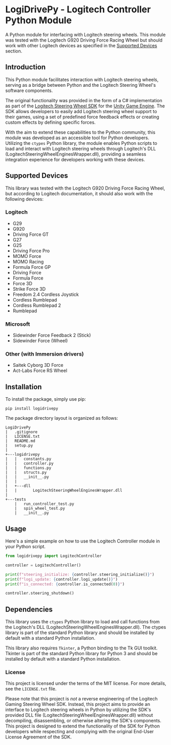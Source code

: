 # LogiDrivePy - Logitech Controller Python Module

A Python module for interfacing with Logitech steering wheels. This module was tested with the Logitech G920 Driving Force Racing Wheel but should work with other Logitech devices as specified in the [Supported Devices](#supported-devices) section.

## Introduction

This Python module facilitates interaction with Logitech steering wheels, serving as a bridge between Python and the Logitech Steering Wheel's software components.

The original functionality was provided in the form of a C# implementation as part of the [Logitech Steering Wheel SDK](https://www.logitechg.com/en-us/innovation/developer-lab.html) for the [Unity Game Engine](https://assetstore.unity.com/packages/tools/integration/logitech-gaming-sdk-6630). The SDK allows developers to easily add Logitech steering wheel support to their games, using a set of predefined force feedback effects or creating custom effects by defining specific forces.

With the aim to extend these capabilities to the Python community, this module was developed as an accessible tool for Python developers. Utilizing the `ctypes` Python library, the module enables Python scripts to load and interact with Logitech steering wheels through Logitech's DLL (LogitechSteeringWheelEnginesWrapper.dll), providing a seamless integration experience for developers working with these devices.

## Supported Devices

This library was tested with the Logitech G920 Driving Force Racing Wheel, but according to Logitech documentation, it should also work with the following devices:

### Logitech
- G29
- G920
- Driving Force GT
- G27
- G25
- Driving Force Pro
- MOMO Force
- MOMO Racing
- Formula Force GP
- Driving Force
- Formula Force
- Force 3D
- Strike Force 3D
- Freedom 2.4 Cordless Joystick
- Cordless Rumblepad
- Cordless Rumblepad 2
- Rumblepad

### Microsoft
- Sidewinder Force Feedback 2 (Stick)
- Sidewinder Force (Wheel)

### Other (with Immersion drivers)
- Saitek Cyborg 3D Force
- Act-Labs Force RS Wheel

## Installation

To install the package, simply use pip:
```
pip install logidrivepy
```

The package directory layout is organized as follows:
```
LogiDrivePy
|   .gitignore
|   LICENSE.txt
|   README.md
|   setup.py
|
+---logidrivepy
|   |   constants.py
|   |   controller.py
|   |   functions.py
|   |   structs.py
|   |   __init__.py
|   |
|   +---dll
|   |       LogitechSteeringWheelEnginesWrapper.dll
|
+---tests
    |   run_controller_test.py
    |   spin_wheel_test.py
    |   __init__.py
```

## Usage

Here's a simple example on how to use the Logitech Controller module in your Python script.

```python
from logidrivepy import LogitechController

controller = LogitechController()

print(f"steering_initialize: {controller.steering_initialize()}")
print(f"logi_update: {controller.logi_update()}")
print(f"is_connected: {controller.is_connected(0)}")

controller.steering_shutdown()
```

## Dependencies

This library uses the `ctypes` Python library to load and call functions from the Logitech's DLL (LogitechSteeringWheelEnginesWrapper.dll). The ctypes library is part of the standard Python library and should be installed by default with a standard Python installation.

This library also requires `Tkinter`, a Python binding to the Tk GUI toolkit. Tkinter is part of the standard Python library for Python 3 and should be installed by default with a standard Python installation.

### License

This project is licensed under the terms of the MIT license. For more details, see the `LICENSE.txt` file.

Please note that this project is *not* a reverse engineering of the Logitech Gaming Steering Wheel SDK. Instead, this project aims to provide an interface to Logitech steering wheels in Python by utilizing the SDK's provided DLL file (LogitechSteeringWheelEnginesWrapper.dll) without decompiling, disassembling, or otherwise altering the SDK's components. This project is designed to extend the functionality of the SDK for Python developers while respecting and complying with the original End-User License Agreement of the SDK.
